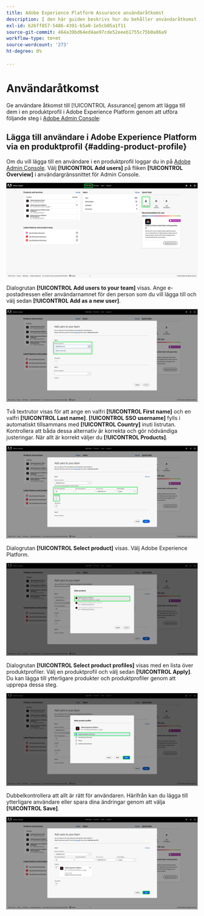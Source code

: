 ```yaml
---
title: Adobe Experience Platform Assurance användaråtkomst
description: I den här guiden beskrivs hur du behåller användaråtkomst till Adobe Experience Platform Assurance genom att hantera det via Admin Console.
exl-id: b26ff857-5486-4391-b5a0-1e5cb05a1f11
source-git-commit: 464a39bd64ed4ae97cde52eeeb1755c75b0a86a9
workflow-type: tm+mt
source-wordcount: '273'
ht-degree: 0%

---
```


# Användaråtkomst

Ge användare åtkomst till [!UICONTROL Assurance] genom att lägga till dem i en produktprofil i Adobe Experience Platform genom att utföra följande steg i [Adobe Admin Console](https://adminconsole.adobe.com/):

## Lägga till användare i Adobe Experience Platform via en produktprofil {#adding-product-profile}

Om du vill lägga till en användare i en produktprofil loggar du in på [Adobe Admin Console](https://adminconsole.adobe.com/). Välj **[!UICONTROL Add users]** på fliken **[!UICONTROL Overview]** i användargränssnittet för Admin Console.

![Admin Console-sidan med Lägg till användare markerad.](./images/user-access/admin-console.png)

Dialogrutan **[!UICONTROL Add users to your team]** visas. Ange e-postadressen eller användarnamnet för den person som du vill lägga till och välj sedan **[!UICONTROL Add as a new user]**.

![Textrutan för e-post eller användarnamn är markerad i dialogrutan Lägg till användare.](./images/user-access/add-users.png)

Två textrutor visas för att ange en valfri **[!UICONTROL First name]** och en valfri **[!UICONTROL Last name]**. **[!UICONTROL SSO username]** fylls i automatiskt tillsammans med **[!UICONTROL Country]** inuti listrutan. Kontrollera att båda dessa alternativ är korrekta och gör nödvändiga justeringar. När allt är korrekt väljer du **[!UICONTROL Products]**.

![De tre fälten för namn och land är markerade i dialogrutan Lägg till användare.](./images/user-access/name-and-products.png)

Dialogrutan **[!UICONTROL Select product]** visas. Välj Adobe Experience Platform.

![Dialogrutan Välj produkter med en lista över tre produkter och alternativet Adobe Experience Platform markerat.](./images/user-access/select-products.png)

Dialogrutan **[!UICONTROL Select product profiles]** visas med en lista över produktprofiler. Välj en produktprofil och välj sedan **[!UICONTROL Apply]**. Du kan lägga till ytterligare produkter och produktprofiler genom att upprepa dessa steg.

![Ett alternativ som är markerat och markerat i dialogrutan Välj produktprofiler.](./images/user-access/select-product-profiles.png)

Dubbelkontrollera att allt är rätt för användaren. Härifrån kan du lägga till ytterligare användare eller spara dina ändringar genom att välja **[!UICONTROL Save]**.

![Lägg till användare i teamdialogrutan med all information ifylld och Spara markerad.](./images/user-access/save-selections.png)
